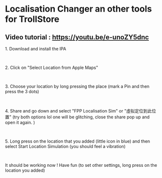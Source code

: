 <h1> Localisation Changer an other tools for TrollStore </h1>
<h2> Video tutorial : <a href='https://youtu.be/e-unoZY5dnc'> https://youtu.be/e-unoZY5dnc</a> </h2>
<p> 1. Download and install the IPA </p>
<br>
<p> 2. Click on "Select Location from Apple Maps"</p>
<br>
<p> 3. Choose your location by long pressing the place (mark a Pin and then press the 3 dots)</p>
<br>
<p> 4. Share and go down and select "FPP Localisation Sim" or "虛拟定位到此位置" (try both options lol one will be glitching, close the share pop up and open it again. )</p>
<br>
<p> 5. Long press on the location that you added (little icon in blue) and then select Start Location Simulation (you should feel a vibration)</p>
<br>
<p> It should be working now ! Have fun (to set other settings, long press on the location you added)</p>
